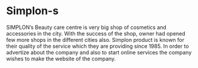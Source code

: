 # Simplon-s
SIMPLON’s Beauty care centre is very big shop of cosmetics and accessories in the
city. With the success of the shop, owner had opened few more shops in the different
cities also. Simplon product is known for their quality of the service which they are
providing since 1985. In order to advertize about the company and also to start
online services the company wishes to make the website of the company.
